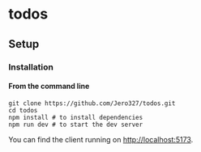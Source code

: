 # todos

## Setup

### Installation

#### **From the command line**

```
git clone https://github.com/Jero327/todos.git
cd todos
npm install # to install dependencies
npm run dev # to start the dev server
```

You can find the client running on [http://localhost:5173](http://localhost:5173).
